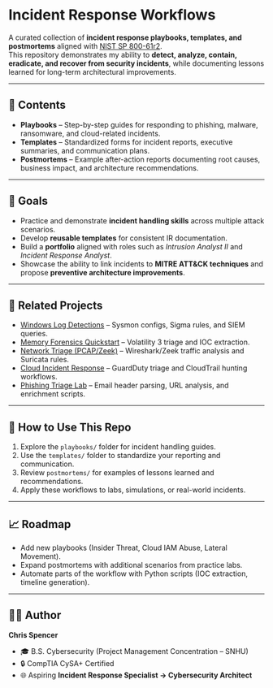 # Incident Response Workflows

A curated collection of **incident response playbooks, templates, and postmortems** aligned with [NIST SP 800-61r2](https://nvlpubs.nist.gov/nistpubs/SpecialPublications/NIST.SP.800-61r2.pdf).  
This repository demonstrates my ability to **detect, analyze, contain, eradicate, and recover from security incidents**, while documenting lessons learned for long-term architectural improvements.

---

## 📌 Contents
- **Playbooks** – Step-by-step guides for responding to phishing, malware, ransomware, and cloud-related incidents.  
- **Templates** – Standardized forms for incident reports, executive summaries, and communication plans.  
- **Postmortems** – Example after-action reports documenting root causes, business impact, and architecture recommendations.

---

## 🎯 Goals
- Practice and demonstrate **incident handling skills** across multiple attack scenarios.  
- Develop **reusable templates** for consistent IR documentation.  
- Build a **portfolio** aligned with roles such as *Intrusion Analyst II* and *Incident Response Analyst*.  
- Showcase the ability to link incidents to **MITRE ATT&CK techniques** and propose **preventive architecture improvements**.  

---

## 🔗 Related Projects
- [Windows Log Detections](https://github.com/Cspenc3/windows-log-detections) – Sysmon configs, Sigma rules, and SIEM queries.  
- [Memory Forensics Quickstart](https://github.com/Cspenc3/memory-forensics-quickstart) – Volatility 3 triage and IOC extraction.  
- [Network Triage (PCAP/Zeek)](https://github.com/Cspenc3/network-triage-pcap) – Wireshark/Zeek traffic analysis and Suricata rules.  
- [Cloud Incident Response](https://github.com/Cspenc3/cloud-incident-response) – GuardDuty triage and CloudTrail hunting workflows.  
- [Phishing Triage Lab](https://github.com/Cspenc3/phishing-triage-lab) – Email header parsing, URL analysis, and enrichment scripts.  

---

## 🧭 How to Use This Repo
1. Explore the `playbooks/` folder for incident handling guides.  
2. Use the `templates/` folder to standardize your reporting and communication.  
3. Review `postmortems/` for examples of lessons learned and recommendations.  
4. Apply these workflows to labs, simulations, or real-world incidents.  

---

## 📈 Roadmap
- Add new playbooks (Insider Threat, Cloud IAM Abuse, Lateral Movement).  
- Expand postmortems with additional scenarios from practice labs.  
- Automate parts of the workflow with Python scripts (IOC extraction, timeline generation).  

---

## 🧑‍💻 Author
**Chris Spencer**  
- 🎓 B.S. Cybersecurity (Project Management Concentration – SNHU)  
- 🔒 CompTIA CySA+ Certified  
- 🌐 Aspiring **Incident Response Specialist → Cybersecurity Architect**  

